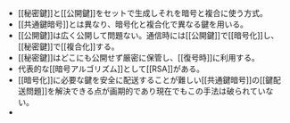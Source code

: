 - [[秘密鍵]]と[[公開鍵]]をセットで生成しそれを暗号と複合に使う方式。
- [[共通鍵暗号]]とは異なり、暗号化と複合化で異なる鍵を用いる。
- [[公開鍵]]は広く公開して問題ない。通信時には[[公開鍵]]で[[暗号化]]し、[[秘密鍵]]で[[複合化]]する。
- [[秘密鍵]]はどこにも公開せず厳密に保管し、[[復号時]]に利用する。
- 代表的な[[暗号アルゴリズム]]として[[RSA]]がある。
- [[暗号化]]に必要な鍵を安全に配送することが難しい[[共通鍵暗号]]の[[鍵配送問題]]を解決できる点が画期的であり現在でもこの手法は破られていない。
- 